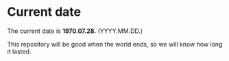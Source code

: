 # Current date

The current date is **1970.07.28.** (YYYY.MM.DD.)

This repository will be good when the world ends, so we will know how long it lasted.